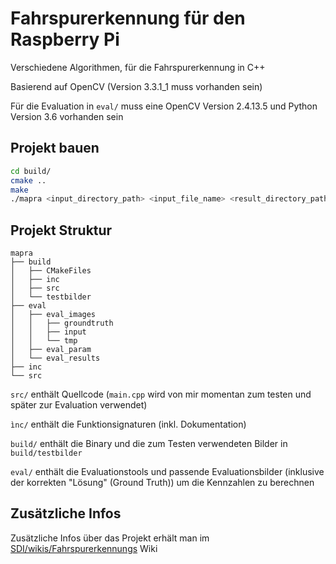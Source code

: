 # Fahrspurerkennung für den Raspberry Pi
Verschiedene Algorithmen, für die Fahrspurerkennung in C++

Basierend auf OpenCV (Version 3.3.1_1  muss vorhanden sein)

Für die Evaluation in ```eval/``` muss eine OpenCV Version 2.4.13.5 und Python Version 3.6 vorhanden sein

## Projekt bauen

```bash
cd build/
cmake ..
make
./mapra <input_directory_path> <input_file_name> <result_directory_path> <parameterFile_path>
```


## Projekt Struktur
```
mapra
├── build
│   ├── CMakeFiles
│   ├── inc
│   ├── src
│   └── testbilder
├── eval
│   ├── eval_images
│   │   ├── groundtruth
│   │   ├── input
│   │   └── tmp
│   ├── eval_param
│   └── eval_results
├── inc
└── src

```

```src/``` enthält Quellcode (```main.cpp``` wird von mir momentan zum testen und später zur Evaluation verwendet)

```ìnc/``` enthält die Funktionsignaturen (inkl. Dokumentation)

```build/``` enthält die Binary und die zum Testen verwendeten Bilder in ```build/testbilder```

```eval/``` enthält die Evaluationstools und  passende Evaluationsbilder (inklusive der korrekten "Lösung" (Ground Truth))  um die Kennzahlen zu berechnen

## Zusätzliche Infos
Zusätzliche Infos über das Projekt erhält man im [SDI/wikis/Fahrspurerkennungs](https://i3gitlab.informatik.uni-erlangen.de/SDI/SDI/wikis/Fahrspurerkennung) Wiki
